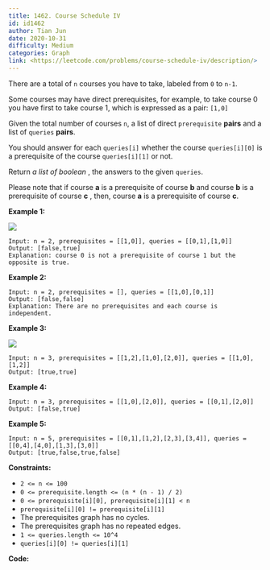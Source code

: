 ```yaml
---
title: 1462. Course Schedule IV
id: id1462
author: Tian Jun
date: 2020-10-31
difficulty: Medium
categories: Graph
link: <https://leetcode.com/problems/course-schedule-iv/description/>
---
```


There are a total of `n` courses you have to take, labeled from `0` to `n-1`.

Some courses may have direct prerequisites, for example, to take course 0 you
have first to take course 1, which is expressed as a pair: `[1,0]`

Given the total number of courses `n`, a list of direct `prerequisite`
**pairs** and a list of `queries` **pairs**.

You should answer for each `queries[i]` whether the course `queries[i][0]` is
a prerequisite of the course `queries[i][1]` or not.

Return _a list of boolean_ , the answers to the given `queries`.

Please note that if course **a** is a prerequisite of course **b** and course
**b** is a prerequisite of course **c** , then, course **a** is a prerequisite
of course **c**.



**Example 1:**

![](https://assets.leetcode.com/uploads/2020/04/17/graph.png)
            
	Input: n = 2, prerequisites = [[1,0]], queries = [[0,1],[1,0]]    
	Output: [false,true]    
	Explanation: course 0 is not a prerequisite of course 1 but the opposite is true.    

**Example 2:**
            
	Input: n = 2, prerequisites = [], queries = [[1,0],[0,1]]    
	Output: [false,false]    
	Explanation: There are no prerequisites and each course is independent.    

**Example 3:**

![](https://assets.leetcode.com/uploads/2020/04/17/graph-1.png)
            
	Input: n = 3, prerequisites = [[1,2],[1,0],[2,0]], queries = [[1,0],[1,2]]    
	Output: [true,true]    

**Example 4:**
            
	Input: n = 3, prerequisites = [[1,0],[2,0]], queries = [[0,1],[2,0]]    
	Output: [false,true]    

**Example 5:**
            
	Input: n = 5, prerequisites = [[0,1],[1,2],[2,3],[3,4]], queries = [[0,4],[4,0],[1,3],[3,0]]    
	Output: [true,false,true,false]    



**Constraints:**

  * `2 <= n <= 100`
  * `0 <= prerequisite.length <= (n * (n - 1) / 2)`
  * `0 <= prerequisite[i][0], prerequisite[i][1] < n`
  * `prerequisite[i][0] != prerequisite[i][1]`
  * The prerequisites graph has no cycles.
  * The prerequisites graph has no repeated edges.
  * `1 <= queries.length <= 10^4`
  * `queries[i][0] != queries[i][1]`


**Code:**

